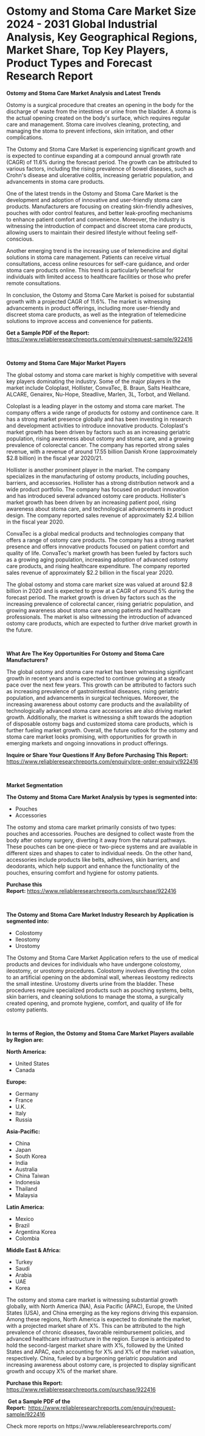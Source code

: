 <p><h1>Ostomy and Stoma Care Market Size 2024 - 2031 Global Industrial Analysis, Key Geographical Regions, Market Share, Top Key Players, Product Types and Forecast Research Report</h1></p><p><strong>Ostomy and Stoma Care Market Analysis and Latest Trends</strong></p>
<p><p>Ostomy is a surgical procedure that creates an opening in the body for the discharge of waste from the intestines or urine from the bladder. A stoma is the actual opening created on the body's surface, which requires regular care and management. Stoma care involves cleaning, protecting, and managing the stoma to prevent infections, skin irritation, and other complications.</p><p>The Ostomy and Stoma Care Market is experiencing significant growth and is expected to continue expanding at a compound annual growth rate (CAGR) of 11.6% during the forecast period. The growth can be attributed to various factors, including the rising prevalence of bowel diseases, such as Crohn's disease and ulcerative colitis, increasing geriatric population, and advancements in stoma care products.</p><p>One of the latest trends in the Ostomy and Stoma Care Market is the development and adoption of innovative and user-friendly stoma care products. Manufacturers are focusing on creating skin-friendly adhesives, pouches with odor control features, and better leak-proofing mechanisms to enhance patient comfort and convenience. Moreover, the industry is witnessing the introduction of compact and discreet stoma care products, allowing users to maintain their desired lifestyle without feeling self-conscious.</p><p>Another emerging trend is the increasing use of telemedicine and digital solutions in stoma care management. Patients can receive virtual consultations, access online resources for self-care guidance, and order stoma care products online. This trend is particularly beneficial for individuals with limited access to healthcare facilities or those who prefer remote consultations.</p><p>In conclusion, the Ostomy and Stoma Care Market is poised for substantial growth with a projected CAGR of 11.6%. The market is witnessing advancements in product offerings, including more user-friendly and discreet stoma care products, as well as the integration of telemedicine solutions to improve access and convenience for patients.</p></p>
<p><strong>Get a Sample PDF of the Report:&nbsp;</strong> <a href="https://www.reliableresearchreports.com/enquiry/request-sample/922416">https://www.reliableresearchreports.com/enquiry/request-sample/922416</a></p>
<p>&nbsp;</p>
<p><strong>Ostomy and Stoma Care Major Market Players</strong></p>
<p><p>The global ostomy and stoma care market is highly competitive with several key players dominating the industry. Some of the major players in the market include Coloplast, Hollister, ConvaTec, B. Braun, Salts Healthcare, ALCARE, Genairex, Nu-Hope, Steadlive, Marlen, 3L, Torbot, and Welland.</p><p>Coloplast is a leading player in the ostomy and stoma care market. The company offers a wide range of products for ostomy and continence care. It has a strong market presence globally and has been investing in research and development activities to introduce innovative products. Coloplast's market growth has been driven by factors such as an increasing geriatric population, rising awareness about ostomy and stoma care, and a growing prevalence of colorectal cancer. The company has reported strong sales revenue, with a revenue of around 17.55 billion Danish Krone (approximately $2.8 billion) in the fiscal year 2020/21.</p><p>Hollister is another prominent player in the market. The company specializes in the manufacturing of ostomy products, including pouches, barriers, and accessories. Hollister has a strong distribution network and a wide product portfolio. The company has focused on product innovation and has introduced several advanced ostomy care products. Hollister's market growth has been driven by an increasing patient pool, rising awareness about stoma care, and technological advancements in product design. The company reported sales revenue of approximately $2.4 billion in the fiscal year 2020.</p><p>ConvaTec is a global medical products and technologies company that offers a range of ostomy care products. The company has a strong market presence and offers innovative products focused on patient comfort and quality of life. ConvaTec's market growth has been fueled by factors such as a growing aging population, increasing adoption of advanced ostomy care products, and rising healthcare expenditure. The company reported sales revenue of approximately $2.2 billion in the fiscal year 2020.</p><p>The global ostomy and stoma care market size was valued at around $2.8 billion in 2020 and is expected to grow at a CAGR of around 5% during the forecast period. The market growth is driven by factors such as the increasing prevalence of colorectal cancer, rising geriatric population, and growing awareness about stoma care among patients and healthcare professionals. The market is also witnessing the introduction of advanced ostomy care products, which are expected to further drive market growth in the future.</p></p>
<p>&nbsp;</p>
<p><strong>What Are The Key Opportunities For Ostomy and Stoma Care Manufacturers?</strong></p>
<p><p>The global ostomy and stoma care market has been witnessing significant growth in recent years and is expected to continue growing at a steady pace over the next few years. This growth can be attributed to factors such as increasing prevalence of gastrointestinal diseases, rising geriatric population, and advancements in surgical techniques. Moreover, the increasing awareness about ostomy care products and the availability of technologically advanced stoma care accessories are also driving market growth. Additionally, the market is witnessing a shift towards the adoption of disposable ostomy bags and customized stoma care products, which is further fueling market growth. Overall, the future outlook for the ostomy and stoma care market looks promising, with opportunities for growth in emerging markets and ongoing innovations in product offerings.</p></p>
<p><strong>Inquire or Share Your Questions If Any Before Purchasing This Report:</strong> <a href="https://www.reliableresearchreports.com/enquiry/pre-order-enquiry/922416">https://www.reliableresearchreports.com/enquiry/pre-order-enquiry/922416</a></p>
<p>&nbsp;</p>
<p><strong>Market Segmentation</strong></p>
<p><strong>The Ostomy and Stoma Care Market Analysis by types is segmented into:</strong></p>
<p><ul><li>Pouches</li><li>Accessories</li></ul></p>
<p><p>The ostomy and stoma care market primarily consists of two types: pouches and accessories. Pouches are designed to collect waste from the body after ostomy surgery, diverting it away from the natural pathways. These pouches can be one-piece or two-piece systems and are available in different sizes and shapes to cater to individual needs. On the other hand, accessories include products like belts, adhesives, skin barriers, and deodorants, which help support and enhance the functionality of the pouches, ensuring comfort and hygiene for ostomy patients.</p></p>
<p><strong>Purchase this Report:&nbsp;</strong><a href="https://www.reliableresearchreports.com/purchase/922416">https://www.reliableresearchreports.com/purchase/922416</a></p>
<p>&nbsp;</p>
<p><strong>The Ostomy and Stoma Care Market Industry Research by Application is segmented into:</strong></p>
<p><ul><li>Colostomy</li><li>Ileostomy</li><li>Urostomy</li></ul></p>
<p><p>The Ostomy and Stoma Care Market Application refers to the use of medical products and devices for individuals who have undergone colostomy, ileostomy, or urostomy procedures. Colostomy involves diverting the colon to an artificial opening on the abdominal wall, whereas ileostomy redirects the small intestine. Urostomy diverts urine from the bladder. These procedures require specialized products such as pouching systems, belts, skin barriers, and cleaning solutions to manage the stoma, a surgically created opening, and promote hygiene, comfort, and quality of life for ostomy patients.</p></p>
<p>&nbsp;</p>
<p><strong>In terms of Region, the Ostomy and Stoma Care Market Players available by Region are:</strong></p>
<p>
    <p> <strong> North America: </strong>
        <ul>
            <li>United States</li>
            <li>Canada</li>
        </ul>
        </p> 
    <p> <strong> Europe: </strong>
        <ul>
            <li>Germany</li>
            <li>France</li>
            <li>U.K.</li>
            <li>Italy</li>
            <li>Russia</li>
        </ul>
        </p> 
    <p> <strong> Asia-Pacific: </strong>
        <ul>
            <li>China</li>
            <li>Japan</li>
            <li>South Korea</li>
            <li>India</li>
            <li>Australia</li>
            <li>China Taiwan</li>
            <li>Indonesia</li>
            <li>Thailand</li>
            <li>Malaysia</li>
        </ul>
        </p> 
    <p> <strong> Latin America: </strong>
        <ul>
            <li>Mexico</li>
            <li>Brazil</li>
            <li>Argentina Korea</li>
            <li>Colombia</li>
        </ul>
        </p> 
    <p> <strong> Middle East & Africa: </strong>
        <ul>
            <li>Turkey</li>
            <li>Saudi</li>
            <li>Arabia</li>
            <li>UAE</li>
            <li>Korea</li>
        </ul>
    </p>
    </p>
<p><p>The ostomy and stoma care market is witnessing substantial growth globally, with North America (NA), Asia Pacific (APAC), Europe, the United States (USA), and China emerging as the key regions driving this expansion. Among these regions, North America is expected to dominate the market, with a projected market share of X%. This can be attributed to the high prevalence of chronic diseases, favorable reimbursement policies, and advanced healthcare infrastructure in the region. Europe is anticipated to hold the second-largest market share with X%, followed by the United States and APAC, each accounting for X% and X% of the market valuation, respectively. China, fueled by a burgeoning geriatric population and increasing awareness about ostomy care, is projected to display significant growth and occupy X% of the market share.</p></p>
<p><strong>Purchase this Report: </strong><a href="https://www.reliableresearchreports.com/purchase/922416">https://www.reliableresearchreports.com/purchase/922416</a></p>
<p>&nbsp;<strong>Get a Sample PDF of the Report:&nbsp;&nbsp;</strong><a href="https://www.reliableresearchreports.com/enquiry/request-sample/922416">https://www.reliableresearchreports.com/enquiry/request-sample/922416</a></p>
<p><strong></strong></p>
<p>Check more reports on https://www.reliableresearchreports.com/</p>